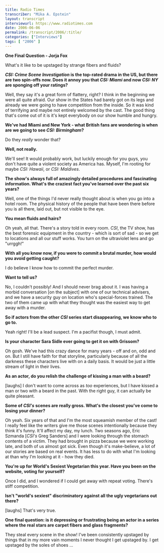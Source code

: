 ```yaml
---
title: Radio Times
transcriber: "Mika A. Epstein"
layout: transcript
interviewurl: https://www.radiotimes.com
date: 2006-06-06
permalink: /transcript/2006/:title/
categories: ["Interviews"]
tags: [ "2006" ]
---
```


**One Final Question - Jorja Fox**

What's it like to be upstaged by strange fibers and fluids?

***CSI: Crime Scene Investigation* is the top-rated drama in the US, but there are two spin-offs now. Does it annoy you that *CSI: Miami* and now *CSI: NY* are sponging off your ratings?**

Well, they say it's a great form of flattery, right? I think in the beginning we were all quite afraid. Our show in the States had barely got on its legs and already we were going to have competition from the inside. So it was kind of terrifying and maybe not entirely welcomed by the cast. The good thing that's come out of it is it's kept everybody on our show humble and hungry.

**We've had Miami and New York - what British fans are wondering is when are we going to see *CSI: Birmingham*?**

Do they *really* wonder that?

**Well, not really.**

We'll see! It would probably work, but luckily enough for you guys, you don't have quite a violent society as America has. Myself, I'm rooting for maybe *CSI: Hawaii*, or *CSI: Maldives*.

**The show's always full of amazingly detailed procedures and fascinating information. What's the craziest fact you've learned over the past six years?**

Well, one of the things I'd never really thought about is when you go into a hotel room. The physical history of the people that have been there before you is all there, laid out, but not visible to the eye.

**You mean fluids and hairs?**

Oh yeah, all that. There's a story told in every room. *CSI*, the TV show, has the best forensic equipment in the country - which is sort of sad - so we get to locations and all our stuff works. You turn on the ultraviolet lens and go "urrggh!"

**With all you know now, if you were to commit a brutal murder, how would you avoid getting caught?**

I do believe I know how to commit the perfect murder.

**Want to tell us?**

No, I couldn't possibly! And I should never brag about it. I was having a morbid conversation [on the subject] with one of our technical advisers, and we have a security guy on location who's special-forces trained. The two of them came up with what they thought was the easiest way to get away with a murder.

**So if actors from the other *CSI* series start disappearing, we know who to go to.**

Yeah right! I'll be a lead suspect. I'm a pacifist though, I must admit.

**Is your character Sara Sidle ever going to get it on with Grissom?**

Oh gosh. We've had this crazy dance for many years - off and on, odd and on. But I still have faith for that storyline, particularly because of all the darkness these characters live with on a daily basis. It would be just a little stream of light in their lives.

**As an actor, do you relish the challenge of kissing a man with a beard?**

[laughs] I don't want to come across as *too* experiences, but I have kissed a man or two with a beard in the past. With the right guy, it can actually be quite pleasant.

**Some of *CSI's* scenes are really gross. What's the closest you've come to losing your dinner?**

Oh yeah. Six years of that and I'm the most squeamish member of the cast! I really feel like the writers give me those scenes intentionally because they think it's funny. It'll affect my day, my lunch. Two seasons ago, Eric Szmanda [*CSI's* Greg Sanders] and I were looking through the stomach contents of a victim. They had brought in pizza because we were working late, and both of us almost got sick. Even though it's make-believe, a lot of our stories are based on real events. It has less to do with what I'm looking at than why I'm looking at it - how they died.

**You're up for World's Sexiest Vegetarian this year. Have you been on the website, voting for yourself?**

Once I did, and I wondered if I could get away with repeat voting. There's stiff competition.

**Isn't "world's sexiest" discriminatory against all the ugly vegetarians out there?**

[laughs] That's very true.

**One final question: is it depressing or frustrating being an actor in a series where the real stars are carpet fibers and glass fragments?**

They steal every scene in the show! I've been consistently upstaged by things that in my more vain moments I never thought I get upstaged by. I get upstaged by the soles of shoes ...
